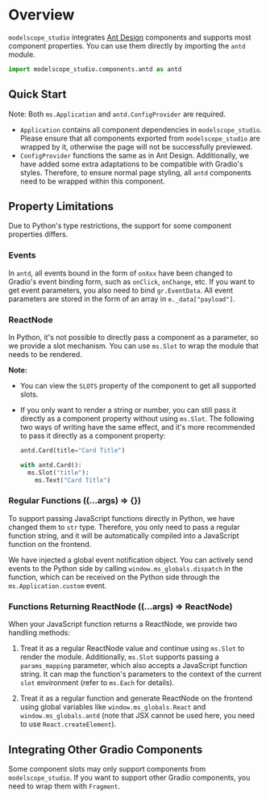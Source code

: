 # Overview

`modelscope_studio` integrates [Ant Design](https://ant.design/) components and supports most component properties. You can use them directly by importing the `antd` module.

```python
import modelscope_studio.components.antd as antd
```

## Quick Start

<demo name="quick_start"></demo>

Note: Both `ms.Application` and `antd.ConfigProvider` are required.

- `Application` contains all component dependencies in `modelscope_studio`. Please ensure that all components exported from `modelscope_studio` are wrapped by it, otherwise the page will not be successfully previewed.
- `ConfigProvider` functions the same as in Ant Design. Additionally, we have added some extra adaptations to be compatible with Gradio's styles. Therefore, to ensure normal page styling, all `antd` components need to be wrapped within this component.

## Property Limitations

Due to Python's type restrictions, the support for some component properties differs.

### Events

In `antd`, all events bound in the form of `onXxx` have been changed to Gradio's event binding form, such as `onClick`, `onChange`, etc. If you want to get event parameters, you also need to bind `gr.EventData`. All event parameters are stored in the form of an array in `e._data["payload"]`.

<demo name="limit_event"></demo>

### ReactNode

In Python, it's not possible to directly pass a component as a parameter, so we provide a slot mechanism. You can use `ms.Slot` to wrap the module that needs to be rendered.

<demo name="limit_react_node"></demo>

**Note:**

- You can view the `SLOTS` property of the component to get all supported slots.
- If you only want to render a string or number, you can still pass it directly as a component property without using `ms.Slot`. The following two ways of writing have the same effect, and it's more recommended to pass it directly as a component property:

  ```python
  antd.Card(title="Card Title")

  with antd.Card():
    ms.Slot("title"):
      ms.Text("Card Title")
  ```

### Regular Functions ((...args) => {})

To support passing JavaScript functions directly in Python, we have changed them to `str` type. Therefore, you only need to pass a regular function string, and it will be automatically compiled into a JavaScript function on the frontend.

<demo name="limit_function"></demo>

We have injected a global event notification object. You can actively send events to the Python side by calling `window.ms_globals.dispatch` in the function, which can be received on the Python side through the `ms.Application.custom` event.

<demo name="limit_function_with_event"></demo>

### Functions Returning ReactNode ((...args) => ReactNode)

When your JavaScript function returns a ReactNode, we provide two handling methods:

1. Treat it as a regular ReactNode value and continue using `ms.Slot` to render the module. Additionally, `ms.Slot` supports passing a `params_mapping` parameter, which also accepts a JavaScript function string. It can map the function's parameters to the context of the current `slot` environment (refer to `ms.Each` for details).

<demo name="limit_react_node_function_by_slot"></demo>

2. Treat it as a regular function and generate ReactNode on the frontend using global variables like `window.ms_globals.React` and `window.ms_globals.antd` (note that JSX cannot be used here, you need to use `React.createElement`).

<demo name="limit_react_node_function_by_function"></demo>

## Integrating Other Gradio Components

Some component slots may only support components from `modelscope_studio`. If you want to support other Gradio components, you need to wrap them with `Fragment`.

<demo name="integrate_other_components"></demo>
